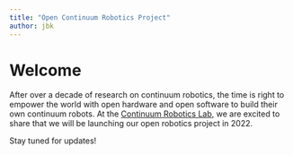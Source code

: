 ```yaml
---
title: "Open Continuum Robotics Project"
author: jbk
---
```

# Welcome

After over a decade of research on continuum robotics, the time is right to empower the world with open hardware and open software to build their own continuum robots. At the [Continuum Robotics Lab](https://crl.utm.utoronto.ca), we are excited to share that we will be launching our open robotics project in 2022. 

Stay tuned for updates!